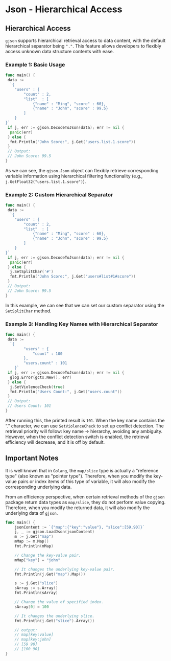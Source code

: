 # Json - Hierarchical Access

## Hierarchical Access

`gjson` supports hierarchical retrieval access to data content, with the default hierarchical separator being `"."`. This feature allows developers to flexibly access unknown data structure contents with ease.

### Example 1: Basic Usage

```go
func main() {
 data :=
  `{
    "users" : {
        "count" : 2,
        "list"  : [
            {"name" : "Ming", "score" : 60},
            {"name" : "John", "score" : 99.5}
        ]
    }
}`
 if j, err := gjson.DecodeToJson(data); err != nil {
  panic(err)
 } else {
  fmt.Println("John Score:", j.Get("users.list.1.score"))
 }
 // Output:
 // John Score: 99.5
}
```

As we can see, the `gjson.Json` object can flexibly retrieve corresponding variable information using hierarchical filtering functionality (e.g., `j.GetFloat32("users.list.1.score")`).

### Example 2: Custom Hierarchical Separator

```go
func main() {
 data :=
  `{
    "users" : {
        "count" : 2,
        "list"  : [
            {"name" : "Ming", "score" : 60},
            {"name" : "John", "score" : 99.5}
        ]
    }
}`
 if j, err := gjson.DecodeToJson(data); err != nil {
  panic(err)
 } else {
  j.SetSplitChar('#')
  fmt.Println("John Score:", j.Get("users#list#1#score"))
 }
 // Output:
 // John Score: 99.5
}
```

In this example, we can see that we can set our custom separator using the `SetSplitChar` method.

### Example 3: Handling Key Names with Hierarchical Separator

```go
func main() {
 data :=
  `{
        "users" : {
            "count" : 100
        },
        "users.count" : 101
    }`
 if j, err := gjson.DecodeToJson(data); err != nil {
  glog.Error(gctx.New(), err)
 } else {
  j.SetViolenceCheck(true)
  fmt.Println("Users Count:", j.Get("users.count"))
 }
 // Output:
 // Users Count: 101
}
```

After running this, the printed result is `101`. When the key name contains the “.” character, we can use `SetViolenceCheck` to set up conflict detection. The retrieval priority will follow: key name -> hierarchy, avoiding any ambiguity. However, when the conflict detection switch is enabled, the retrieval efficiency will decrease, and it is off by default.

## Important Notes

It is well known that in `Golang`, the `map/slice` type is actually a "reference type" (also known as "pointer type"). Therefore, when you modify the key-value pairs or index items of this type of variable, it will also modify the corresponding underlying data.

From an efficiency perspective, when certain retrieval methods of the `gjson` package return data types as `map/slice`, they do not perform value copying. Therefore, when you modify the returned data, it will also modify the underlying data of `gjson`.

```go
func main() {
    jsonContent := `{"map":{"key":"value"}, "slice":[59,90]}`
    j, _ := gjson.LoadJson(jsonContent)
    m := j.Get("map")
    mMap := m.Map()
    fmt.Println(mMap)

    // Change the key-value pair.
    mMap["key"] = "john"

    // It changes the underlying key-value pair.
    fmt.Println(j.Get("map").Map())

    s := j.Get("slice")
    sArray := s.Array()
    fmt.Println(sArray)

    // Change the value of specified index.
    sArray[0] = 100

    // It changes the underlying slice.
    fmt.Println(j.Get("slice").Array())

    // output:
    // map[key:value]
    // map[key:john]
    // [59 90]
    // [100 90]
}
```
